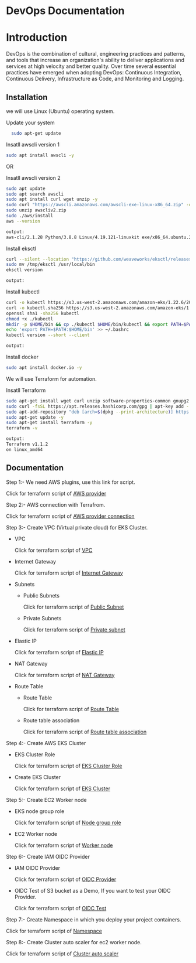 
# DevOps Documentation
# Introduction
DevOps is the combination of cultural, engineering practices and patterns, and tools
that increase an organization's ability to deliver applications and services at high
velocity and better quality. Over time several essential practices have emerged when
adopting DevOps: Continuous Integration, Continuous Delivery, Infrastructure as Code,
and Monitoring and Logging.



## Installation
we will use Linux (Ubuntu) operating system.

Update your system

```bash
  sudo apt-get update
```
Insatll awscli version 1
```bash
sudo apt install awscli -y
```
OR

Insatll awscli version 2
```bash
sudo apt update
sudo apt search awscli
sudo apt install curl wget unzip -y
sudo curl "https://awscli.amazonaws.com/awscli-exe-linux-x86_64.zip" -o "awscliv2.zip"
sudo unzip awscliv2.zip
sudo ./aws/install
aws --version

output:
aws-cli/2.1.28 Python/3.8.8 Linux/4.19.121-linuxkit exe/x86_64.ubuntu.20 prompt/off
```
Install eksctl
```bash
curl --silent --location "https://github.com/weaveworks/eksctl/releases/latest/download/eksctl_$(uname -s)_amd64.tar.gz" | tar xz -C /tmp
sudo mv /tmp/eksctl /usr/local/bin
eksctl version

output:

```
Install kubectl
```bash
curl -o kubectl https://s3.us-west-2.amazonaws.com/amazon-eks/1.22.6/2022-03-09/bin/linux/amd64/kubectl
curl -o kubectl.sha256 https://s3.us-west-2.amazonaws.com/amazon-eks/1.22.6/2022-03-09/bin/linux/amd64/kubectl.sha256
openssl sha1 -sha256 kubectl
chmod +x ./kubectl
mkdir -p $HOME/bin && cp ./kubectl $HOME/bin/kubectl && export PATH=$PATH:$HOME/bin
echo 'export PATH=$PATH:$HOME/bin' >> ~/.bashrc
kubectl version --short --client 

output:

```
Install docker
```bash
sudo apt install docker.io -y	
```
We will use Terraform for automation.

Insatll Terraform 
```bash
sudo apt-get install wget curl unzip software-properties-common gnupg2 -y
sudo curl -fsSL https://apt.releases.hashicorp.com/gpg | apt-key add -
sudo apt-add-repository "deb [arch=$(dpkg --print-architecture)] https://apt.releases.hashicorp.com $(lsb_release -cs) main"
sudo apt-get update -y
sudo apt-get install terraform -y
terraform -v

output:
Terraform v1.1.2
on linux_amd64
```






## Documentation

Step 1:- We need AWS plugins, use this link for script.

Click for terraform script of [AWS provider](https://github.com/mr-shivam-33/AWS-EKS-Terraform/blob/main/AWS-provider/aws-provider.tf)

Step 2:- AWS connection with Terrafrom.

Click for terraform script of [AWS provider connection](https://github.com/mr-shivam-33/AWS-EKS-Terraform/blob/main/AWS-provider/aws-provider-connection.tf)

Step 3:- Create VPC (Virtual private cloud) for EKS Cluster.

- VPC
    
    Click for terraform script of [VPC](https://github.com/mr-shivam-33/AWS-EKS-Terraform/blob/main/vpc/vpc.tf)

- Internet Gateway

    Click for terraform script of [Internet Gateway](https://github.com/mr-shivam-33/AWS-EKS-Terraform/blob/main/vpc/internet-gateway.tf)

- Subnets

    - Public Subnets
        
        Click for terraform script of [Public Subnet](https://github.com/mr-shivam-33/AWS-EKS-Terraform/blob/main/vpc/Subnet/Public-subnet.tf)

    - Private Subnets

        Click for terraform script of [Private subnet](https://github.com/mr-shivam-33/AWS-EKS-Terraform/blob/main/vpc/Subnet/Private-subnet.tf)

- Elastic IP

    Click for terraform script of [Elastic IP](https://github.com/mr-shivam-33/AWS-EKS-Terraform/blob/main/vpc/elastic-ip.tf)

- NAT Gateway

    Click for terraform script of [NAT Gateway](https://github.com/mr-shivam-33/AWS-EKS-Terraform/blob/main/vpc/NAT-gateway.tf)

- Route Table

    - Route Table

        Click for terraform script of [Route Table](https://github.com/mr-shivam-33/AWS-EKS-Terraform/blob/main/vpc/Route-table/Route-table.tf)

    - Route table association

        Click for terraform script of [Route table association](https://github.com/mr-shivam-33/AWS-EKS-Terraform/blob/main/vpc/Route-table/Route-table-association.tf)

Step 4:- Create AWS EKS Cluster

- EKS Cluster Role

    Click for terraform script of [EKS Cluster Role](https://github.com/mr-shivam-33/AWS-EKS-Terraform/blob/main/EKS-Cluster/eks-cluster-role.tf)

- Create EKS Cluster

    Click for terraform script of [EKS Cluster](https://github.com/mr-shivam-33/AWS-EKS-Terraform/blob/main/EKS-Cluster/eks-cluster.tf)

Step 5:- Create EC2 Worker node

- EKS node group role

    Click for terraform script of [Node group role](https://github.com/mr-shivam-33/AWS-EKS-Terraform/blob/main/EKS-worker-node/EKS-node-group-role.tf)

- EC2 Worker node

    Click for terraform script of [Worker node](https://github.com/mr-shivam-33/AWS-EKS-Terraform/blob/main/EKS-worker-node/worker-node.tf)

Step 6:- Create IAM OIDC Provider

- IAM OIDC Provider

    Click for terraform script of [OIDC Provider](https://github.com/mr-shivam-33/AWS-EKS-Terraform/blob/main/IAM_OIDC_Provider/IAM-oidc-provider.tf)

- OIDC Test of S3 bucket as a Demo, If you want to test your OIDC Provider.

    Click for terraform script of [OIDC Test](https://github.com/mr-shivam-33/AWS-EKS-Terraform/blob/main/IAM_OIDC_Provider/OIDC-test.tf)

Step 7:- Create Namespace in which you deploy your project containers.

Click for terraform script of [Namespace](https://github.com/mr-shivam-33/AWS-EKS-Terraform/blob/main/kube-manifest/namespace.yml)

Step 8:- Create Cluster auto scaler for ec2 worker node.

Click for terraform script of [Cluster auto scaler](https://github.com/mr-shivam-33/AWS-EKS-Terraform/blob/main/AutoScale/Cluster-autoScaler.tf)







